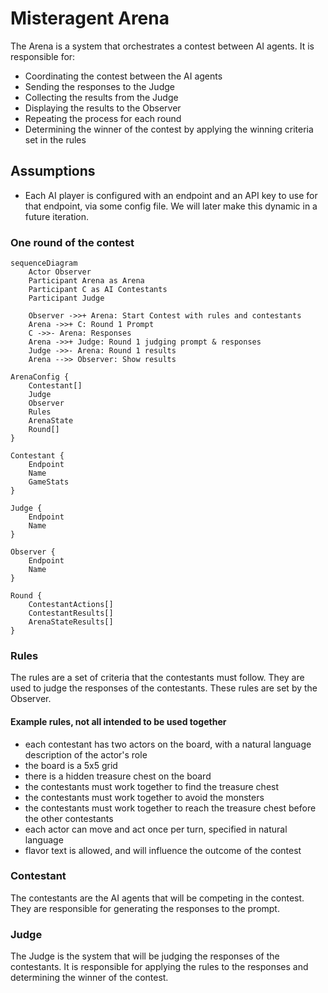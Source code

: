 # Misteragent Arena

The Arena is a system that orchestrates a contest between AI agents. It is responsible for:

- Coordinating the contest between the AI agents
- Sending the responses to the Judge
- Collecting the results from the Judge
- Displaying the results to the Observer
- Repeating the process for each round
- Determining the winner of the contest by applying the winning criteria set in the rules

## Assumptions
- Each AI player is configured with an endpoint and an API key to use for that endpoint, via some config file. We will later make this dynamic in a future iteration.
  
### One round of the contest

```mermaid
sequenceDiagram
    Actor Observer
    Participant Arena as Arena
    Participant C as AI Contestants
    Participant Judge
 
    Observer ->>+ Arena: Start Contest with rules and contestants
    Arena ->>+ C: Round 1 Prompt
    C ->>- Arena: Responses
    Arena ->>+ Judge: Round 1 judging prompt & responses
    Judge ->>- Arena: Round 1 results
    Arena -->> Observer: Show results
```

```sudo
ArenaConfig {
    Contestant[]
    Judge
    Observer
    Rules
    ArenaState
    Round[]
}

Contestant {
    Endpoint
    Name
    GameStats
}

Judge {
    Endpoint
    Name
}

Observer {
    Endpoint
    Name
}

Round {
    ContestantActions[]
    ContestantResults[]
    ArenaStateResults[]
}
```


### Rules

The rules are a set of criteria that the contestants must follow. They are used to judge the responses of the contestants. These rules are set by the Observer.

#### Example rules, not all intended to be used together
- each contestant has two actors on the board, with a natural language description of the actor's role
- the board is a 5x5 grid
- there is a hidden treasure chest on the board
- the contestants must work together to find the treasure chest
- the contestants must work together to avoid the monsters
- the contestants must work together to reach the treasure chest before the other contestants
- each actor can move and act once per turn, specified in natural language
- flavor text is allowed, and will influence the outcome of the contest

### Contestant

The contestants are the AI agents that will be competing in the contest. They are responsible for generating the responses to the prompt.

### Judge

The Judge is the system that will be judging the responses of the contestants. It is responsible for applying the rules to the responses and determining the winner of the contest.


